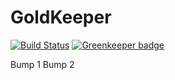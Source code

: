# GoldKeeper
[![Build Status](https://dev.azure.com/carlosharaujo/GoldKeeper/_apis/build/status/GoldKeeper-CI)](https://dev.azure.com/carlosharaujo/GoldKeeper/_build/latest?definitionId=4)
[![Greenkeeper badge](https://badges.greenkeeper.io/CarlosHAraujo/GoldKeeper.svg)](https://greenkeeper.io/)

Bump 1
Bump 2